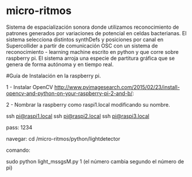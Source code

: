 # micro-ritmos
Sistema de espacialización sonora donde utilizamos reconocimiento de patrones generados por variaciones de potencial en celdas bacterianas. El sistema selecciona distintos synthDefs y posiciones por canal en Supercollider a partir de comunicación OSC con un sistema de reconocimiento - learning machine escrito en python y que corre sobre raspberry pi. El sistema arroja una especie de partitura gráfica que se genera de forma autónoma y en tiempo real. 


#Guía de Instalación en la raspberry pi.

1 - Instalar OpenCV http://www.pyimagesearch.com/2015/02/23/install-opencv-and-python-on-your-raspberry-pi-2-and-b/:

2 - Nombrar la raspberry como raspi1.local modificando su nombre.

ssh pi@raspi1.local
ssh pi@raspi2.local
ssh pi@raspi3.local

pass: 1234


navegar:
cd /micro-ritmos/python/lightdetector

comando:

sudo python light_mssgsM.py 1 (el número cambia segundo el número de pi)
